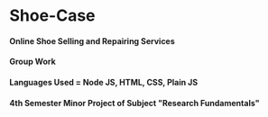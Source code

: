 # Shoe-Case

#### Online Shoe Selling and Repairing Services

#### Group Work

#### Languages Used = Node JS, HTML, CSS, Plain JS

#### 4th Semester Minor Project of Subject "Research Fundamentals"
